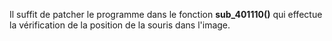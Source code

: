 Il suffit de patcher le programme dans le fonction **sub_401110()** qui effectue la vérification de la position de la souris dans l'image.

